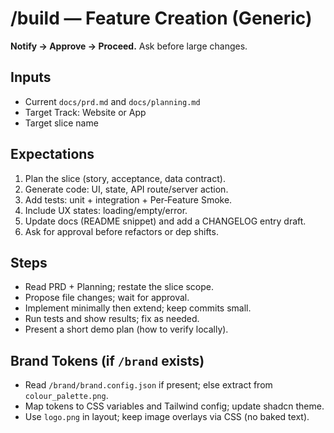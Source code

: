 # /build — Feature Creation (Generic)

**Notify → Approve → Proceed.** Ask before large changes.

## Inputs
- Current `docs/prd.md` and `docs/planning.md`
- Target Track: Website or App
- Target slice name

## Expectations
1) Plan the slice (story, acceptance, data contract).
2) Generate code: UI, state, API route/server action.
3) Add tests: unit + integration + Per‑Feature Smoke.
4) Include UX states: loading/empty/error.
5) Update docs (README snippet) and add a CHANGELOG entry draft.
6) Ask for approval before refactors or dep shifts.

## Steps
- Read PRD + Planning; restate the slice scope.
- Propose file changes; wait for approval.
- Implement minimally then extend; keep commits small.
- Run tests and show results; fix as needed.
- Present a short demo plan (how to verify locally).

## Brand Tokens (if `/brand` exists)
- Read `/brand/brand.config.json` if present; else extract from `colour_palette.png`.
- Map tokens to CSS variables and Tailwind config; update shadcn theme.
- Use `logo.png` in layout; keep image overlays via CSS (no baked text).
